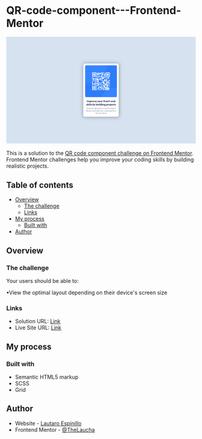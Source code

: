 # QR-code-component---Frontend-Mentor

![Design preview for the QR code component coding challenge](./images/desktop-preview.png)

This is a solution to the [QR code component challenge on Frontend Mentor](https://www.frontendmentor.io/challenges/qr-code-component-iux_sIO_H). Frontend Mentor challenges help you improve your coding skills by building realistic projects. 

## Table of contents

- [Overview](#overview)
  - [The challenge](#the-challenge)
  - [Links](#links)
- [My process](#my-process)
  - [Built with](#built-with)
- [Author](#author)

## Overview

### The challenge

Your users should be able to:

  •View the optimal layout depending on their device's screen size

### Links

- Solution URL: [Link](https://www.frontendmentor.io/challenges/qr-code-component-iux_sIO_H/hub/qr-code-component-LKsPXp5gT)
- Live Site URL: [Link](https://thelaucha.github.io/QR-code-component---Frontend-Mentor/)

## My process

### Built with

- Semantic HTML5 markup
- SCSS 
- Grid

## Author

- Website - [Lautaro Espinillo](https://thelaucha.github.io/portfolio_web/)
- Frontend Mentor - [@TheLaucha](https://www.frontendmentor.io/profile/TheLaucha)
